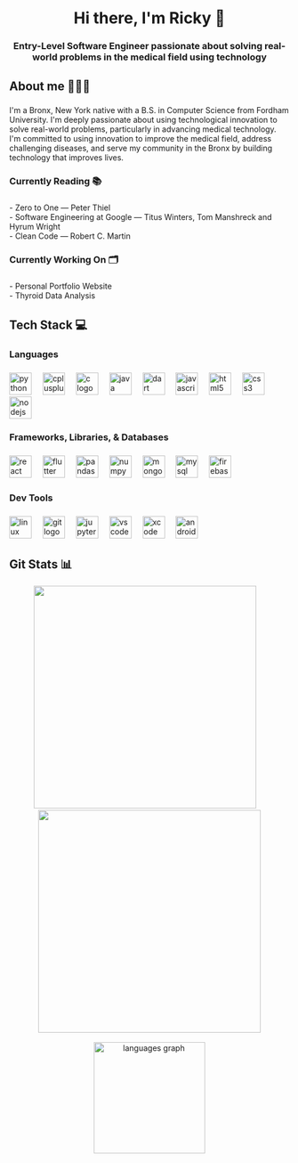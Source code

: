 <h1 align="center">Hi there, I'm Ricky 👋</h1>

###

<h3 align="center">Entry-Level Software Engineer passionate about solving real-world problems in the medical field using technology</h3>

###

<h2 align="left">About me 🧑🏻‍💻</h2>

###

<p align="left">I'm a Bronx, New York native with a B.S. in Computer Science from Fordham University. I'm deeply passionate about using technological innovation to solve real-world problems, particularly in advancing medical technology. I'm committed to using innovation to improve the medical field, address challenging diseases, and serve my community in the Bronx by building technology that improves lives.</p>

###

<h3 align="left">Currently Reading 📚</h3>

###

<p align="left">- Zero to One  — Peter Thiel<br>- Software Engineering at Google  —  Titus Winters, Tom Manshreck and Hyrum Wright<br>- Clean Code — Robert C. Martin</p>

###

<h3 align="left">Currently Working On 🗂️</h3>

###

<p align="left">- Personal Portfolio Website<br>- Thyroid Data Analysis</p>

###

<h2 align="left">Tech Stack 💻</h2>

###

<h3 align="left">Languages</h3>

###

<div align="left">
  <img src="https://cdn.jsdelivr.net/gh/devicons/devicon/icons/python/python-original.svg" height="40" alt="python logo"  />
  <img width="12" />
  <img src="https://cdn.jsdelivr.net/gh/devicons/devicon/icons/cplusplus/cplusplus-original.svg" height="40" alt="cplusplus logo"  />
  <img width="12" />
  <img src="https://cdn.jsdelivr.net/gh/devicons/devicon/icons/c/c-original.svg" height="40" alt="c logo"  />
  <img width="12" />
  <img src="https://cdn.jsdelivr.net/gh/devicons/devicon/icons/java/java-original.svg" height="40" alt="java logo"  />
  <img width="12" />
  <img src="https://cdn.jsdelivr.net/gh/devicons/devicon/icons/dart/dart-original.svg" height="40" alt="dart logo"  />
  <img width="12" />
  <img src="https://cdn.jsdelivr.net/gh/devicons/devicon/icons/javascript/javascript-original.svg" height="40" alt="javascript logo"  />
  <img width="12" />
  <img src="https://cdn.jsdelivr.net/gh/devicons/devicon/icons/html5/html5-original.svg" height="40" alt="html5 logo"  />
  <img width="12" />
  <img src="https://cdn.jsdelivr.net/gh/devicons/devicon/icons/css3/css3-original.svg" height="40" alt="css3 logo"  />
  <img width="12" />
  <img src="https://cdn.simpleicons.org/nodedotjs/339933" height="40" alt="nodejs logo"  />
</div>

###

<h3 align="left">Frameworks, Libraries, & Databases</h3>

###

<div align="left">
  <img src="https://cdn.simpleicons.org/react/61DAFB" height="40" alt="react logo"  />
  <img width="12" />
  <img src="https://cdn.jsdelivr.net/gh/devicons/devicon/icons/flutter/flutter-original.svg" height="40" alt="flutter logo"  />
  <img width="12" />
  <img src="https://cdn.jsdelivr.net/gh/devicons/devicon/icons/pandas/pandas-original.svg" height="40" alt="pandas logo"  />
  <img width="12" />
  <img src="https://cdn.jsdelivr.net/gh/devicons/devicon/icons/numpy/numpy-original.svg" height="40" alt="numpy logo"  />
  <img width="12" />
  <img src="https://cdn.jsdelivr.net/gh/devicons/devicon/icons/mongodb/mongodb-original.svg" height="40" alt="mongodb logo"  />
  <img width="12" />
  <img src="https://cdn.jsdelivr.net/gh/devicons/devicon/icons/mysql/mysql-original.svg" height="40" alt="mysql logo"  />
  <img width="12" />
  <img src="https://cdn.jsdelivr.net/gh/devicons/devicon/icons/firebase/firebase-plain.svg" height="40" alt="firebase logo"  />
</div>

###

<h3 align="left">Dev Tools</h3>

###

<div align="left">
  <img src="https://cdn.jsdelivr.net/gh/devicons/devicon/icons/linux/linux-original.svg" height="40" alt="linux logo"  />
  <img width="12" />
  <img src="https://cdn.simpleicons.org/git/F05032" height="40" alt="git logo"  />
  <img width="12" />
  <img src="https://cdn.simpleicons.org/jupyter/F37626" height="40" alt="jupyter logo"  />
  <img width="12" />
  <img src="https://cdn.jsdelivr.net/gh/devicons/devicon/icons/vscode/vscode-original.svg" height="40" alt="vscode logo"  />
  <img width="12" />
  <img src="https://cdn.jsdelivr.net/gh/devicons/devicon/icons/xcode/xcode-original.svg" height="40" alt="xcode logo"  />
  <img width="12" />
  <img src="https://cdn.simpleicons.org/androidstudio/3DDC84" height="40" alt="androidstudio logo"  />
</div>

###

<h2 align="left">Git Stats 📊</h2>

<div align="center">
  <img src="https://github-readme-stats.vercel.app/api?username=RickyS1ngh&show_icons=true&count_private=true&theme=dracula&hide_border=false" width="400px" />
  &nbsp;&nbsp;&nbsp;
  <img src="https://streak-stats.demolab.com?user=RickyS1ngh&theme=dracula&hide_border=false&border_radius=5" width="400px" />
</div>

<br />

<div align="center">
 <img src="https://github-readme-stats.vercel.app/api/top-langs?username=RickyS1ngh&locale=en&hide_title=false&layout=compact&card_width=320&langs_count=5&theme=dracula&hide_border=false&order=2" height="200" alt="languages graph"  />
</div>







  
